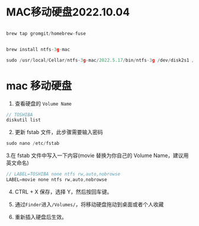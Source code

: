 # MAC移动硬盘2022.10.04
```js

brew tap gromgit/homebrew-fuse


brew install ntfs-3g-mac 

sudo /usr/local/Cellar/ntfs-3g-mac/2022.5.17/bin/ntfs-3g /dev/disk2s1 /Volumes/TOSHIBA -olocal -oallow_other -o auto_xattr
```
# mac 移动硬盘

1. 查看硬盘的 `Volume Name`

```js
// TOSHIBA
diskutil list
```

2. 更新 fstab 文件，此步骤需要输入密码

```js
sudo nano /etc/fstab
```

3.在 fstab 文件中写入一下内容(movie 替换为你自己的 Volume Name，建议用英文命名)

```js
// LABEL=TOSHIBA none ntfs rw,auto,nobrowse
LABEL=movie none ntfs rw,auto,nobrowse
```

4. CTRL + X 保存，选择 Y，然后按回车键。
5. 通过`Finder`进入`/Volumes/`，将移动硬盘拖动到桌面或者个人收藏

6. 重新插入硬盘后生效。

